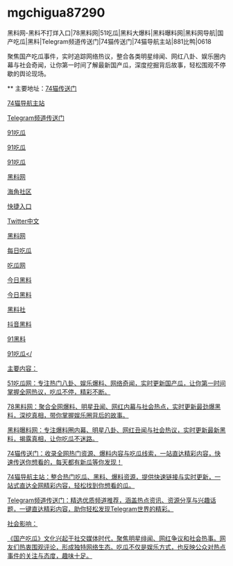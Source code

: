 # mgchigua87290
黑料网-黑料不打烊入口|78黑料网|51吃瓜|黑料大爆料|黑料曝料网|黑料网导航|国产吃瓜|黑料|Telegram频道传送门|74猫传送门|74猫导航主站|881比鸭|0618

聚焦国产吃瓜事件，实时追踪网络热议，整合各类明星绯闻、网红八卦、娱乐圈内幕与社会奇闻，让你第一时间了解最新国产瓜，深度挖掘背后故事，轻松围观不停歇的舆论现场。

** 主要地址：<a href="https://74mao.com/">74猫传送门</a>

<a href="https://74mao.com/">74猫导航主站</a>

<a href="https://74mao.com/">Telegram频道传送门</a>

<a href="https://hj-822.pages.dev/">91吃瓜</a>

<a href="https://hj-835.pages.dev/">91吃瓜</a>

<a href="https://hj-835.pages.dev/">91吃瓜</a>

<a href="https://hj-842.pages.dev/">黑料网</a>

<a href="https://hj-843.pages.dev/">海角社区</a>

<a href="https://hj-846.pages.dev/">快捷入口</a>

<a href="https://tt-01.pages.dev/">Twitter中文</a>

<a href="https://hl182-5ms.pages.dev/">黑料网</a>

<a href="https://hl336.pages.dev/">每日吃瓜</a>

<a href="https://hl332.pages.dev/">吃瓜网</a>

<a href="https://hl328.pages.dev/">今日黑料</a>

<a href="https://hl312.pages.dev/">今日黑料</a>

<a href="https://hl284.pages.dev/">黑料社</a>

<a href="https://hl242.pages.dev/">抖音黑料</a>

<a href="https://heiliaochiguada.pages.dev/">91黑料</a>

<a href="https://91chiguazhongxin.pages.dev/">91吃瓜</

主要内容：

51吃瓜网：专注热门八卦、娱乐爆料、网络奇闻，实时更新国产瓜，让你第一时间掌握全网热议，吃瓜不停，精彩不断。

78黑料网：聚合全网爆料、明星丑闻、网红内幕与社会热点，实时更新最劲爆黑料，深挖真相，带你掌握娱乐圈背后的故事。

黑料曝料网：专注爆料圈内幕、明星八卦、网红丑闻与社会热议，实时更新最新黑料，揭露真相，让你吃瓜不迷路。

74猫传送门：收录全网热门资源、爆料内容与吃瓜线索，一站直达精彩内容，快速传送你想看的，每天都有新瓜等你发现！

74猫导航主站：整合热门吃瓜、黑料、爆料资源，提供快速链接与实时更新，一站式直达全网精彩内容，轻松找到你想看的瓜。

Telegram频道传送门：精选优质频道推荐，涵盖热点资讯、资源分享与兴趣话题，一键直达精彩内容，助你轻松发现Telegram世界的精彩。

社会影响：

《国产吃瓜》文化兴起于社交媒体时代，聚焦明星绯闻、网红争议和社会热事。网友们热衷围观评论，形成独特网络生态。吃瓜不仅是娱乐方式，也反映公众对热点事件的关注与态度，趣味十足。
